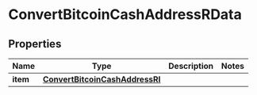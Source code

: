 

# ConvertBitcoinCashAddressRData


## Properties

| Name | Type | Description | Notes |
|------------ | ------------- | ------------- | -------------|
|**item** | [**ConvertBitcoinCashAddressRI**](ConvertBitcoinCashAddressRI.md) |  |  |



